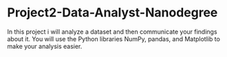 # Project2-Data-Analyst-Nanodegree
In this project i will analyze a dataset and then communicate your findings about it. You will use the Python libraries NumPy, pandas, and Matplotlib to make your analysis easier.
